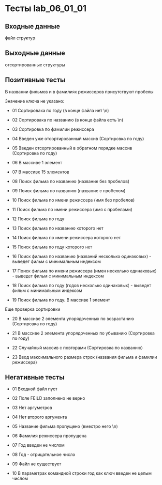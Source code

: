 # Тесты lab_06_01_01
## Входные данные
файл структур

## Выходные данные
отсортированные структуры

## Позитивные тесты
В названии фильмов и в фамилиях режиссеров присутствуют пробелы

Значение ключа не указано:
- 01 Сортировака по году (в конце файла нет \n)
- 02 Сортировака по названию (в конце файла есть \n)
- 03 Сортировка по фамилии режиссера
- 04 Введен уже отсортированный массив (Сортировка по году)
- 05 Введен отсортированный в обратном порядке массив (Сортировка по году)
- 06 В массиве 1 элемент
- 07 В массиве 15 элементов

- 08 Поиск фильма по названию (название без пробелов)
- 09 Поиск фильма по названию (название с пробелом)
- 10 Поиск фильма по имени режиссера (имя без пробелов)
- 11 Поиск фильма по имени режиссера (имя с пробелами)
- 12 Поиск фильма по году

- 13 Поиск фильма по названию которого нет
- 14 Поиск фильма по имени режиссера которого нет
- 15 Поиск фильма по году которого нет

- 16 Поиск фильма по названию (названий несколько одинаковых) - выведет фильм с минимальным индексом
- 17 Поиск фильма по имени режиссера (имен несколько одинаковых) - выведет фильм с минимальным индексом
- 18 Поиск фильма по году (годов несколько одинаковых) - выведет фильм с минимальным индексом

- 19 Поиск фильма по году. В массиве 1 элемент

Еще проверка сортировки
- 20 В массиве 2 элемента упорядоченных по возрастанию (Сортировка по году)
- 21 В массиве 2 элемента упорядоченных по убыванию (Сортировка по году)
- 22 Случайный массив с повторами (Сортировка по названию)

- 23 Ввод максимального размера строк (названия фильма и фамилии режиссера)


## Негативные тесты
- 01 Входной файл пуст
- 02 Поле FEILD заполнено не верно
- 03 Нет аргуметров
- 04 Нет второго аргумента

- 05 Название фильма пропущено (вместро него \n)
- 06 Фамилия режиссера пропущена
- 07 Год введен не числом
- 08 Год - отрицательное число
- 09 Файл не существует
- 10 В параметрах командной строки год как ключ введен не целым числом




